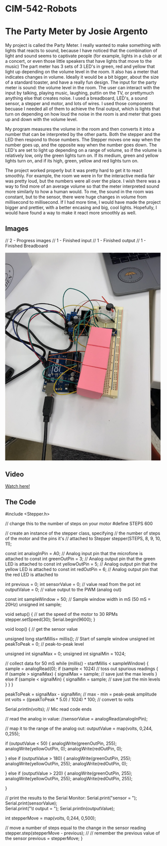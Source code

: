 # CIM-542-Robots


<h1>The Party Meter by Josie Argento</h1>

<p> 
My project is called the Party Meter. I really wanted to make something with lights that reacts to sound, because I have noticed that the combination of light and sound seems to captivate people (for example, lights in a club or at a concert, or even those little speakers that have lights that move to the music) The part meter has 3 sets of 3 LED's in green, red and yellow that light up depending on the volume level in the room. It also has a meter that indicates changes in volume. Ideally it would be a bit bigger, about the size of a standard toaster, and have a really fun design. The input for the party meter is sound: the volume level in the room. The user can interact with the input by talking, playing music, laughing, puttin on the TV, or prettymuch anything else that creates noise. I used a breadboard, LED's, a sound sensor, a stepper and motor, and lots of wires. I used those components becuase I needed all of them to achieve the final output, which is lights that turn on depending on how loud the noise in the room is and meter that goes up and down with the volume level. 
  
My program measures the volume in the room and then converts it into a number that can be interpreted by the other parts. Both the stepper and the LED then respond to those numbers. The Stepper moves one way when the number goes up, and the opposite way when the number goes down. The LED's are set to light up depending on a range of volume, so if the volume is relatively low, only the green lights turn on. If its medium, green and yellow lights turn on, and if its high, green, yellow and red lights turn on. 

The project worked properly but it was pretty hard to get it to react smoothly. For example, the room we were in for the interactive media fair was pretty loud, but the numbers were all over the place. I wish there was a way to find more of an average volume so that the meter interpreted sound more similarly to how a human would. To me, the sound in the room was constant, but to the sensor, there were huge changes in volume from millisecond to millisecond. If I had more time, I would have made the project bigger and prettier, with a better encasing and big, cool lights. Hopefully, I would have found a way to make it react more smoothly as well. 
  
</p>


<h2> Images </h2>

// 2 - Progress images
// 1 - Finished input
// 1 - Finished output
// 1 - Finished Breadboard

<img src="1.jpg" style="width:500px;">


<h2>Video</h2>
<a href="https://youtu.be/k4vKIYBBacI">Watch here!</a>

<h2>The Code</h2>

<p>
  
#include <Stepper.h>

// change this to the number of steps on your motor
#define STEPS 600

// create an instance of the stepper class, specifying
// the number of steps of the motor and the pins it's
// attached to
Stepper stepper(STEPS, 8, 9, 10, 11);

const int analogInPin = A0;  // Analog input pin that the microfone is attached to
const int greenOutPin = 3; // Analog output pin that the green LED is attached to
const int yellowOutPin = 5; // Analog output pin that the yellow LED is attached to
const int redOutPin = 6; // Analog output pin that the red LED is attached to

int previous = 0;
int sensorValue = 0;        // value read from the pot
int outputValue = 0;        // value output to the PWM (analog out)

const int sampleWindow = 50; // Sample window width in mS (50 mS = 20Hz)
unsigned int sample;

void setup() {
  // set the speed of the motor to 30 RPMs
  stepper.setSpeed(30);
    Serial.begin(9600);
}

void loop() {
  // get the sensor value

   unsigned long startMillis= millis();  // Start of sample window
   unsigned int peakToPeak = 0;   // peak-to-peak level
 
   unsigned int signalMax = 0;
   unsigned int signalMin = 1024;
 
   // collect data for 50 mS
   while (millis() - startMillis < sampleWindow)
   {
      sample = analogRead(0);
      if (sample < 1024)  // toss out spurious readings
      {
         if (sample > signalMax)
         {
            signalMax = sample;  // save just the max levels
         }
         else if (sample < signalMin)
         {
            signalMin = sample;  // save just the min levels
         }
      }
   }
   
   peakToPeak = signalMax - signalMin;  // max - min = peak-peak amplitude
   int volts = ((peakToPeak * 5.0) / 1024) * 100;  // convert to volts
 
   Serial.println(volts);
// Mic read code ends



  // read the analog in value:
  //sensorValue = analogRead(analogInPin);

  // map it to the range of the analog out:
  outputValue =   map(volts, 0,244, 0,255);

  
  if (outputValue < 50) {
    analogWrite(greenOutPin, 255);
    analogWrite(yellowOutPin, 0);
    analogWrite(redOutPin, 0);


  } else if (outputValue > 180) {
    analogWrite(greenOutPin, 255);
    analogWrite(yellowOutPin, 255);
    analogWrite(redOutPin, 0);

    
  } else if (outputValue > 220) {
    analogWrite(greenOutPin, 255);
    analogWrite(yellowOutPin, 255);
    analogWrite(redOutPin, 255);

  }

  // print the results to the Serial Monitor:
  Serial.print("sensor = ");
  Serial.print(sensorValue);  
  Serial.print("\t output = ");
  Serial.println(outputValue);


  int stepperMove = map(volts, 0,244, 0,500);

// move a number of steps equal to the change in the sensor reading
 stepper.step(stepperMove - previous);
//
// remember the previous value of the sensor
  previous = stepperMove;
}
</p>
